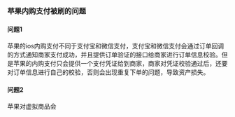 ### 苹果内购支付被刷的问题

#### 问题1
苹果的ios内购支付不同于支付宝和微信支付，支付宝和微信支付会通过订单回调的方式通知商家支付成功，并且提供订单验证的接口给商家进行订单信息校验。但是苹果的内购支付只会提供一个支付凭证给到商家，商家对凭证校验通过后，还要对订单信息进行自己的校验，否则会出现重复下单的问题，导致资产损失。

#### 问题2
苹果对虚拟商品会